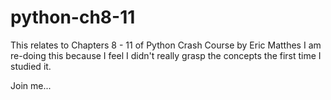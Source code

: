 # python-ch8-11

This relates to Chapters 8 - 11 of Python Crash Course by Eric Matthes
I am re-doing this because I feel I didn't really grasp the concepts the first time I studied it.

Join me...
